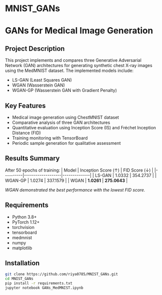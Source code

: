# MNIST_GANs
# GANs for Medical Image Generation

## Project Description
This project implements and compares three Generative Adversarial Network (GAN) architectures for generating synthetic chest X-ray images using the MedMNIST dataset. The implemented models include:
- LS-GAN (Least Squares GAN)
- WGAN (Wasserstein GAN)
- WGAN-GP (Wasserstein GAN with Gradient Penalty)

## Key Features
- Medical image generation using ChestMNIST dataset
- Comparative analysis of three GAN architectures
- Quantitative evaluation using Inception Score (IS) and Fréchet Inception Distance (FID)
- Training monitoring with TensorBoard
- Periodic sample generation for qualitative assessment

## Results Summary
After 50 epochs of training:
| Model    | Inception Score (↑) | FID Score (↓) |
|----------|-------------------|--------------|
| LS-GAN   | 1.0332            | 354.2737     |
| WGAN-GP  | 1.0274            | 337.1579     |
| WGAN     | **1.0261**        | **275.0643** |

*WGAN demonstrated the best performance with the lowest FID score.*

## Requirements
- Python 3.8+
- PyTorch 1.12+
- torchvision
- tensorboard
- medmnist
- numpy
- matplotlib

## Installation
```bash
git clone https://github.com/riya0785/MNIST_GANs.git
cd MNIST_GANs
pip install -r requirements.txt
jupyter notebook GANs_MedMNIST.ipynb
